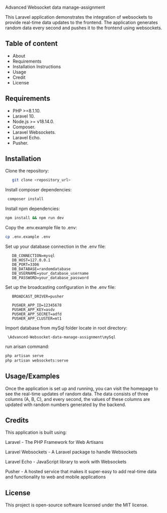 
Advanced Websocket data manage-assignment

This Laravel application demonstrates the integration of websockets to provide real-time data updates to the frontend. The application generates random data every second and pushes it to the frontend using websockets.


## Table of content

- About
- Requirements
- Installation Instructions
- Usage
- Credit
- License

## Requirements

- PHP >=8.1.10.
- Laravel 10.
- Node.js >= v18.14.0.
- Composer.
- Laravel Websockets.
- Laravel Echo.
- Pusher.

## Installation

 Clone the repository:
```bash
   git clone <repository_url>
```
 Install composer dependencies:
 ```bash
  composer install
```
 Install npm dependencies:
 ```bash
 npm install && npm run dev
```
 Copy the .env.example file to .env:
 ```bash
cp .env.example .env
```
 Set up your database connection in the .env file:
 ```
    DB_CONNECTION=mysql
    DB_HOST=127.0.0.1
    DB_PORT=3306
    DB_DATABASE=randomdatabase
    DB_USERNAME=your_database_username
    DB_PASSWORD=your_database_password
```
 Set up the broadcasting configuration in the .env file:
 ```
    BROADCAST_DRIVER=pusher

    PUSHER_APP_ID=12345678
    PUSHER_APP_KEY=asdv
    PUSHER_APP_SECRET=adfd
    PUSHER_APP_CLUSTER=mt1
```

Import database from mySql folder locate in root directory:
```
 \Advanced-Websocket-data-manage-assignment\mySql
```
run arisan command:
 ```bash
 php artisan serve 
 php artisan websockets:serve

```


## Usage/Examples


Once the application is set up and running, you can visit the homepage to see the real-time updates of random data. The data consists of three columns (A, B, C), and every second, the values of these columns are updated with random numbers generated by the backend.



## Credits
This application is built using:

Laravel - The PHP Framework for Web Artisans

Laravel Websockets - A Laravel package to handle Websockets

Laravel Echo - JavaScript library to work with Websockets

Pusher - A hosted service that makes it super-easy to add real-time data and functionality to web and mobile applications
## License

This project is open-source software licensed under the MIT license.
